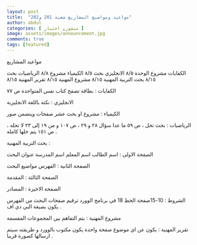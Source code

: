 ```yaml
---
layout: post
title:  "مواعيد ومواضيع المشاريع شعبة 201 و202"
author: abdul
categories: [ منشور, اختبار ]
image: assets/images/announcement.jpg
comments: true
tags: [featured]
---
```


مواعيد المشاريع

الكفايات مشروع الوحدة ٨/٥
الانجليزي بحث             ٨/٥
الكيمياء مشروع            ٨/٨
الرياضيات بحث           ٨/١٥
بحث التربية المهنية                ٨/١٥
مشروع المهنية             ٨/١٥
تقرير المهنية                ٨/١٥

الكفايات : 
بطاقة تصفح كتاب نفس المتواجدة ص ٧٧

الانجليزي : 
نكتة باللغة الانجليزية

الكيمياء : 
مشروع او بحث عشر صفحات ويتضمن صور

الرياضيات :
بحث تحل ، ص ٥٩ ما عدا سؤال ٢٨ و ٢٩ ، ص ١٠٧ و من ١٩ إلى ٢٣ لا تحله ، ص ١٥١ يتم حلها كاملة .

بحث التربية المهنية : 

الصفحة الاولى :
اسم الطالب 
اسم المعلم 
اسم المدرسة 
عنوان البحث 

الصفحة الثانية :
الفهرس
مواضيع البحث

الصفحة الثالثة : 
المقدمة 

الصفحة الاخيرة : 
المصادر

الشروط :
10-15صفحة
الخط 18 في برنامج الوورد
ترقيم صفحات البحث من الفهرس
يكون بصيغة البي دي اف .

مشروع المهنية : 
يتم التفاهم بين المجموعات المقسمة

تقرير المهنية : 
يكون عن اي موضوع صفحة واحدة 
يكون مكتوب بالوورد و طريقته سيتم ارسالها كصورة قريبا .

